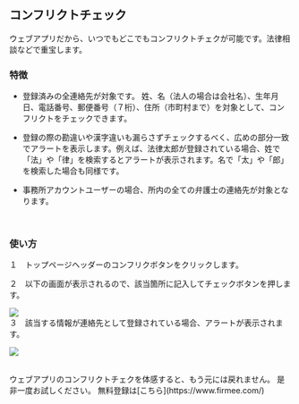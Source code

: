## コンフリクトチェック

ウェブアプリだから、いつでもどこでもコンフリクトチェクが可能です。法律相談などで重宝します。

### 特徴

* 登録済みの全連絡先が対象です。
姓、名（法人の場合は会社名）、生年月日、電話番号、郵便番号（７桁）、住所（市町村まで）を対象として、コンフリクトをチェックできます。

* 登録の際の勘違いや漢字違いも漏らさずチェックするべく、広めの部分一致でアラートを表示します。例えば、法律太郎が登録されている場合、姓で「法」や「律」を検索するとアラートが表示されます。名で「太」や「郎」を検索した場合も同様です。

* 事務所アカウントユーザーの場合、所内の全ての弁護士の連絡先が対象となります。
<br>

### 使い方



１　トップページヘッダーのコンフリクボタンをクリックします。




２　以下の画面が表示されるので、該当箇所に記入してチェックボタンを押します。

![](https://firmee.kibe.la/attachments/4fbaf718-efef-482c-8ba6-eb009ce19e81?thumbnail=true)
<br>
３　該当する情報が連絡先として登録されている場合、アラートが表示されます。

![](https://firmee.kibe.la/attachments/41bcc993-0f9e-4c6c-ae55-8286f970b90d?thumbnail=true)

<br>
ウェブアプリのコンフリクトチェクを体感すると、もう元には戻れません。  
是非一度お試しください。
無料登録は[こちら](https://www.firmee.com/)



